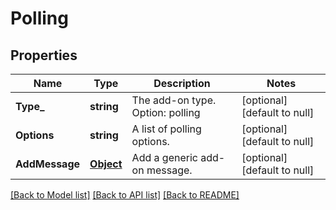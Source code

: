 # Polling

## Properties
Name | Type | Description | Notes
------------ | ------------- | ------------- | -------------
**Type_** | **string** | The add-on type. Option: polling | [optional] [default to null]
**Options** | **string** | A list of polling options. | [optional] [default to null]
**AddMessage** | [**Object**](object.md) | Add a generic add-on message. | [optional] [default to null]

[[Back to Model list]](../README.md#documentation-for-models) [[Back to API list]](../README.md#documentation-for-api-endpoints) [[Back to README]](../README.md)


